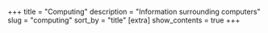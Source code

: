 +++
title = "Computing"
description = "Information surrounding computers"
slug = "computing"
sort_by = "title"
[extra]
show_contents = true
+++
